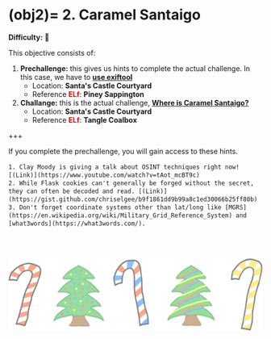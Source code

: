 (obj2)=
2\. Caramel Santaigo
=======================
**Difficulty:** 🎄 <br>

This objective consists of:
1. **Prechallenge:** this gives us hints to complete the actual challenge. In this case, we have to [**use exiftool**](prech2)
    * Location: **Santa's Castle Courtyard**
    * Reference <span style="color:red">**ELf**</span>: **Piney Sappington**
2. **Challange:** this is the actual challenge, [**Where is Caramel Santaigo?**](ch2)
    * Location: **Santa's Castle Courtyard**
    * Reference <span style="color:red">**ELf**</span>: **Tangle Coalbox**

+++
<br>


If you complete the prechallenge, you will gain access to these hints.
```{hint}
1. Clay Moody is giving a talk about OSINT techniques right now! [(Link)](https://www.youtube.com/watch?v=tAot_mcBT9c)
2. While Flask cookies can't generally be forged without the secret, they can often be decoded and read. [(Link)](https://gist.github.com/chriselgee/b9f1861dd9b99a8c1ed30066b25ff80b)
3. Don't forget coordinate systems other than lat/long like [MGRS](https://en.wikipedia.org/wiki/Military_Grid_Reference_System) and [what3words](https://what3words.com/).
```

<br>
<br>

![footer1](images/footer1_large.png)

